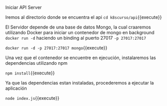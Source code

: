 Iniciar API Server

Iremos al directorio donde se encuentra el api
`cd k8scurso/api`{{execute}}

El Servidor depende de una base de datos Mongo, la cual craaremos utilizando Docker para iniciar un contenedor de mongo en background `docker run -d` haciendo un binding al puerto 27017 `-p 27017:27017`

`docker run -d -p 27017:27017 mongo`{{execute}}

Una vez que el contenedor se encuentre en ejecución, instalaremos las dependencias utilizando npm

`npm install`{{execute}}

Ya que las dependencias estan instaladas, procederemos a ejecutar la aplicación

`node index.js`{{execute}}
